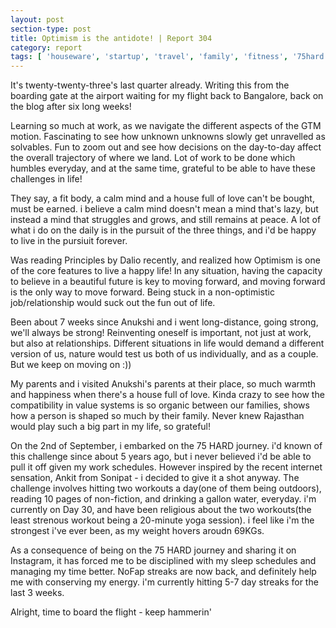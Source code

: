```yaml
---
layout: post
section-type: post
title: Optimism is the antidote! | Report 304
category: report
tags: [ 'houseware', 'startup', 'travel', 'family', 'fitness', '75hard' ]
---
```


It's twenty-twenty-three's last quarter already. Writing this from the boarding gate at the airport waiting for my flight back to Bangalore, back on the blog after six long weeks!

Learning so much at work, as we navigate the different aspects of the GTM motion. Fascinating to see how unknown unknowns slowly get unravelled as solvables. Fun to zoom out and see how decisions on the day-to-day affect the overall trajectory of where we land. Lot of work to be done which humbles everyday, and at the same time, grateful to be able to have these challenges in life!

They say, a fit body, a calm mind and a house full of love can't be bought, must be earned. i believe a calm mind doesn't mean a mind that's lazy, but instead a mind that struggles and grows, and still remains at peace. A lot of what i do on the daily is in the pursuit of the three things, and i'd be happy to live in the pursiuit forever. 

Was reading Principles by Dalio recently, and realized how Optimism is one of the core features to live a happy life! In any situation, having the capacity to believe in a beautiful future is key to moving forward, and moving forward is the only way to move forward. Being stuck in a non-optimistic job/relationship would suck out the fun out of life. 

Been about 7 weeks since Anukshi and i went long-distance, going strong, we'll always be strong! Reinventing oneself is important, not just at work, but also at relationships. Different situations in life would demand a different version of us, nature would test us both of us individually, and as a couple. But we keep on moving on :))

My parents and i visited Anukshi's parents at their place, so much warmth and happiness when there's a house full of love. Kinda crazy to see how the compatibility in value systems is so organic between our families, shows how a person is shaped so much by their family. Never knew Rajasthan would play such a big part in my life, so grateful!

On the 2nd of September, i embarked on the 75 HARD journey. i'd known of this challenge since about 5 years ago, but i never believed i'd be able to pull it off given my work schedules. However inspired by the recent internet sensation, Ankit from Sonipat - i decided to give it a shot anyway. The challenge involves hitting two workouts a day(one of them being outdoors), reading 10 pages of non-fiction, and drinking a gallon water, everyday. i'm currently on Day 30, and have been religious about the two workouts(the least strenous workout being a 20-minute yoga session). i feel like i'm the strongest i've ever been, as my weight hovers aroudn 69KGs.

As a consequence of being on the 75 HARD journey and sharing it on Instagram, it has forced me to be disciplined with my sleep schedules and managing my time better. NoFap streaks are now back, and definitely help me with conserving my energy. i'm currently hitting 5-7 day streaks for the last 3 weeks.

Alright, time to board the flight - keep hammerin'